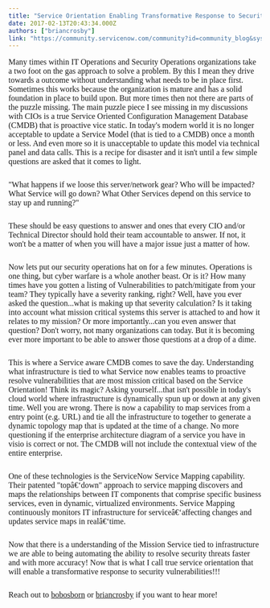 ```yaml
---
title: "Service Orientation Enabling Transformative Response to Security Vulnerabilities"
date: 2017-02-13T20:43:34.000Z
authors: ["briancrosby"]
link: "https://community.servicenow.com/community?id=community_blog&sys_id=3cbd2aa9dbd0dbc01dcaf3231f961989"
---
```

<p style="margin-bottom: 28px; color: #1a1a1a; font-family: Merriweather, Georgia, serif; font-size: 16px;">Many times within IT Operations and Security Operations organizations take a two foot on the gas approach to solve a problem. By this I mean they drive towards a outcome without understanding what needs to be in place first. Sometimes this works because the organization is mature and has a solid foundation in place to build upon. But more times then not there are parts of the puzzle missing. The main puzzle piece I see missing in my discussions with CIOs is a true Service Oriented Configuration Management Database (CMDB) that is proactive vice static. In today's modern world it is no longer acceptable to update a Service Model (that is tied to a CMDB) once a month or less. And even more so it is unacceptable to update this model via technical panel and data calls. This is a recipe for disaster and it isn't until a few simple questions are asked that it comes to light.</p><p style="margin-bottom: 28px; color: #1a1a1a; font-family: Merriweather, Georgia, serif; font-size: 16px;">"What happens if we loose this server/network gear? Who will be impacted? What Service will go down? What Other Services depend on this service to stay up and running?"</p><p style="margin-bottom: 28px; color: #1a1a1a; font-family: Merriweather, Georgia, serif; font-size: 16px;">These should be easy questions to answer and ones that every CIO and/or Technical Director should hold their team accountable to answer. If not, it won't be a matter of when you will have a major issue just a matter of how.</p><p style="margin-bottom: 28px; color: #1a1a1a; font-family: Merriweather, Georgia, serif; font-size: 16px;">Now lets put our security operations hat on for a few minutes. Operations is one thing, but cyber warfare is a whole another beast. Or is it? How many times have you gotten a listing of Vulnerabilities to patch/mitigate from your team? They typically have a severity ranking, right? Well, have you ever asked the question...what is making up that severity calculation? Is it taking into account what mission critical systems this server is attached to and how it relates to my mission? Or more importantly...can you even answer that question? Don't worry, not many organizations can today. But it is becoming ever more important to be able to answer those questions at a drop of a dime.</p><p style="margin-bottom: 28px; color: #1a1a1a; font-family: Merriweather, Georgia, serif; font-size: 16px;">This is where a Service aware CMDB comes to save the day. Understanding what infrastructure is tied to what Service now enables teams to proactive resolve vulnerabilities that are most mission critical based on the Service Orientation! Think its magic? Asking yourself...that isn't possible in today's cloud world where infrastructure is dynamically spun up or down at any given time. Well you are wrong. There is now a capability to map services from a entry point (e.g. URL) and tie all the infrastructure to together to generate a dynamic topology map that is updated at the time of a change. No more questioning if the enterprise architecture diagram of a service you have in visio is correct or not. The CMDB will not include the contextual view of the entire enterprise.</p><p style="margin-bottom: 28px; color: #1a1a1a; font-family: Merriweather, Georgia, serif; font-size: 16px;">One of these technologies is the ServiceNow Service Mapping capability. Their patented "topâ€‘down" approach to service mapping discovers and maps the relationships between IT components that comprise specific business services, even in dynamic, virtualized environments. Service Mapping continuously monitors IT infrastructure for serviceâ€‘affecting changes and updates service maps in realâ€‘time.</p><p style="margin-bottom: 28px; color: #1a1a1a; font-family: Merriweather, Georgia, serif; font-size: 16px;">Now that there is a understanding of the Mission Service tied to infrastructure we are able to being automating the ability to resolve security threats faster and with more accuracy! Now that is what I call true service orientation that will enable a transformative response to security vulnerabilities!!!</p><p style="margin-bottom: 28px; color: #1a1a1a; font-family: Merriweather, Georgia, serif; font-size: 16px;">Reach out to <a __default_attr="32736" __jive_macro_name="user" _jive_internal="true" class="jive_macro jive_macro_user" data-orig-content="bobosborn" data-renderedposition="806_100.671875_94_19" href="/community?id=community_user_profile&user=70df8a21db581fc09c9ffb651f961944" modifiedtitle="true" title="bobosborn">bobosborn</a> or <a title="briancrosby" __default_attr="48860" __jive_macro_name="user" _jive_internal="true" class="jive_macro jive_macro_user" data-orig-content="briancrosby" data-renderedposition="806_218.234375_103_19" href="/community?id=community_user_profile&user=00329e65dbd81fc09c9ffb651f9619c5">briancrosby</a> if you want to hear more!</p>